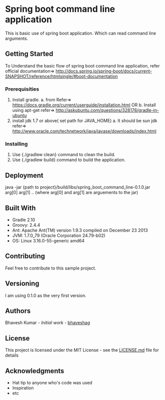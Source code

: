 # Spring boot command line application

This is basic use of spring boot application. Which can read command line arguments.

## Getting Started

To Understand the basic flow of spring boot command line application, refer official documentation=> http://docs.spring.io/spring-boot/docs/current-SNAPSHOT/reference/htmlsingle/#boot-documentation 

### Prerequisities

1. Install gradle.
	a. from Refer=> https://docs.gradle.org/current/userguide/installation.html OR
	b. Install using apt-get refer=> http://askubuntu.com/questions/328178/gradle-in-ubuntu 
2. install jdk 1.7 or above( set path for JAVA_HOME)
	a. It should be sun jdk refer=> http://www.oracle.com/technetwork/java/javase/downloads/index.html
	
### Installing

1. Use {./gradlew clean} command to clean the build.
2. Use {./gradlew build} command to build the application.

## Deployment

 java -jar {path to project}/build/libs/spring_boot_command_line-0.1.0.jar arg[0] arg[1] ..
	(where arg[0] and arg[1] are arguements to the jar)

## Built With

* Gradle 		  2.10
* Groovy:       2.4.4
* Ant:          Apache Ant(TM) version 1.9.3 compiled on December 23 2013
* JVM:          1.7.0_79 (Oracle Corporation 24.79-b02)
* OS:           Linux 3.16.0-55-generic amd64

## Contributing

Feel free to contribute to this sample project.

## Versioning

I am using 0.1.0 as the very first version.

## Authors

Bhavesh Kumar - *Initial work* - [bhaveshag](https://github.com/bhaveshag)

## License

This project is licensed under the MIT License - see the [LICENSE.md](LICENSE.md) file for details

## Acknowledgments

* Hat tip to anyone who's code was used
* Inspiration
* etc

